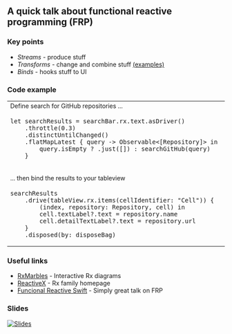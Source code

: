A quick talk about functional reactive programming (FRP)
---

### Key points

- _Streams_ - produce stuff
- _Transforms_ - change and combine stuff [(examples)](http://rxmarbles.com)
- _Binds_ - hooks stuff to UI

### Code example

<table>
  <tr>
    <td>Define search for GitHub repositories ...</td>
    <th rowspan="9"><img src="https://raw.githubusercontent.com/kzaher/rxswiftcontent/master/GithubSearch.gif"></th>
  </tr>
  <tr>
    <td><div class="highlight highlight-source-swift"><pre>
let searchResults = searchBar.rx.text.asDriver()
    .throttle(0.3)
    .distinctUntilChanged()
    .flatMapLatest { query -> Observable&lt;[Repository]&gt; in
        query.isEmpty ? .just([]) : searchGitHub(query)
    }
  </tr>
  <tr>
    <td>... then bind the results to your tableview</td>
  </tr>
  <tr>
    <td width="30%"><div class="highlight highlight-source-swift"><pre>
searchResults
    .drive(tableView.rx.items(cellIdentifier: "Cell")) {
        (index, repository: Repository, cell) in
        cell.textLabel?.text = repository.name
        cell.detailTextLabel?.text = repository.url
    }
    .disposed(by: disposeBag)</pre></div></td>
  </tr>
</table>

### Useful links

- [RxMarbles](http://rxmarbles.com) - Interactive Rx diagrams
- [ReactiveX](http://reactivex.io) - Rx family homepage
- [Funcional Reactive Swift](https://realm.io/news/altconf-ash-furrow-functional-reactive-swift/) - Simply great talk on FRP

### Slides
[![Slides](https://user-images.githubusercontent.com/7569279/32912913-4239dbd0-cb19-11e7-95a9-622561e3f22c.png)](https://www.youtube.com/watch?v=RklSmMt5x0k)
